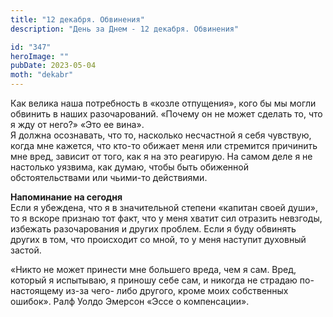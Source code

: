 ```yaml
---
title: "12 декабря. Обвинения"
description: "День за Днем - 12 декабря. Обвинения"

id: "347"
heroImage: ""
pubDate: 2023-05-04
moth: "dekabr"
---
```


Как велика наша потребность в «козле отпущения», кого бы мы могли обвинить в
наших разочарований. «Почему он не может сделать то, что я жду от него?» «Это
ее вина».  
Я должна осознавать, что то, насколько несчастной я себя чувствую, когда мне
кажется, что кто-то обижает меня или стремится причинить мне вред, зависит от
того, как я на это реагирую. На самом деле я не настолько уязвима, как думаю,
чтобы быть обиженной обстоятельствами или чьими-то действиями.

**Напоминание на сегодня**  
Если я убеждена, что я в значительной степени «капитан своей души», то я
вскоре признаю тот факт, что у меня хватит сил отразить невзгоды, избежать
разочарования и других проблем. Если я буду обвинять других в том, что
происходит со мной, то у меня наступит духовный застой.

«Никто не может принести мне большего вреда, чем я сам. Вред, который я
испытываю, я приношу себе сам, и никогда не страдаю по-настоящему из-за чего-
либо другого, кроме моих собственных ошибок». Ралф Уолдо Эмерсон «Эссе о
компенсации».
